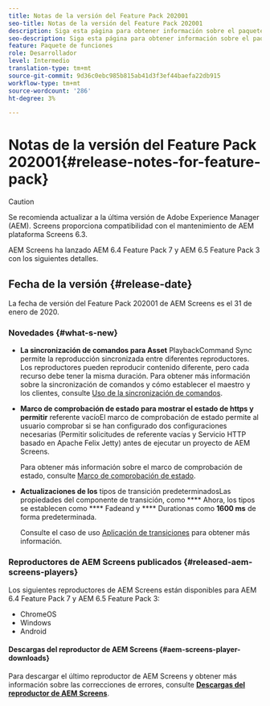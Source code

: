 ```yaml
---
title: Notas de la versión del Feature Pack 202001
seo-title: Notas de la versión del Feature Pack 202001
description: Siga esta página para obtener información sobre el paquete de funciones 2001 de AEM Screens, publicado el 31 de enero de 2020.
seo-description: Siga esta página para obtener información sobre el paquete de funciones 2001 de AEM Screens, publicado el 31 de enero de 2020.
feature: Paquete de funciones
role: Desarrollador
level: Intermedio
translation-type: tm+mt
source-git-commit: 9d36c0ebc985b815ab41d3f3ef44baefa22db915
workflow-type: tm+mt
source-wordcount: '286'
ht-degree: 3%

---
```



# Notas de la versión del Feature Pack 202001{#release-notes-for-feature-pack}

>[!CAUTION]
>
>Se recomienda actualizar a la última versión de Adobe Experience Manager (AEM). Screens proporciona compatibilidad con el mantenimiento de AEM plataforma Screens 6.3.

AEM Screens ha lanzado AEM 6.4 Feature Pack 7 y AEM 6.5 Feature Pack 3 con los siguientes detalles.

## Fecha de la versión {#release-date}

La fecha de versión del Feature Pack 202001 de AEM Screens es el 31 de enero de 2020.

### Novedades {#what-s-new}

* **La sincronización de comandos para Asset**
PlaybackCommand Sync permite la reproducción sincronizada entre diferentes reproductores. Los reproductores pueden reproducir contenido diferente, pero cada recurso debe tener la misma duración.
Para obtener más información sobre la sincronización de comandos y cómo establecer el maestro y los clientes, consulte [Uso de la sincronización de comandos](using-command-sync.md).

* **Marco de comprobación de estado para mostrar el estado de https y permitir**
referente vacíoEl marco de comprobación de estado permite al usuario comprobar si se han configurado dos configuraciones necesarias (Permitir solicitudes de referente vacías y Servicio HTTP basado en Apache Felix Jetty) antes de ejecutar un proyecto de AEM Screens.

   Para obtener más información sobre el marco de comprobación de estado, consulte [Marco de comprobación de estado](/help/user-guide/configuring-screens-introduction.md#health-check-framework).

* **Actualizaciones de los**
tipos de transición predeterminadosLas propiedades del componente de transición, como 
**** Ahora, los tipos se establecen como  **** Fadeand y  **** Durationas como  **1600 ms** de forma predeterminada.

   Consulte el caso de uso [Aplicación de transiciones](/help/user-guide/applying-transitions.md) para obtener más información.


### Reproductores de AEM Screens publicados {#released-aem-screens-players}

Los siguientes reproductores de AEM Screens están disponibles para AEM 6.4 Feature Pack 7 y AEM 6.5 Feature Pack 3:

* ChromeOS
* Windows
* Android

#### Descargas del reproductor de AEM Screens {#aem-screens-player-downloads}

Para descargar el último reproductor de AEM Screens y obtener más información sobre las correcciones de errores, consulte [**Descargas del reproductor de AEM Screens**](https://download.macromedia.com/screens/).
